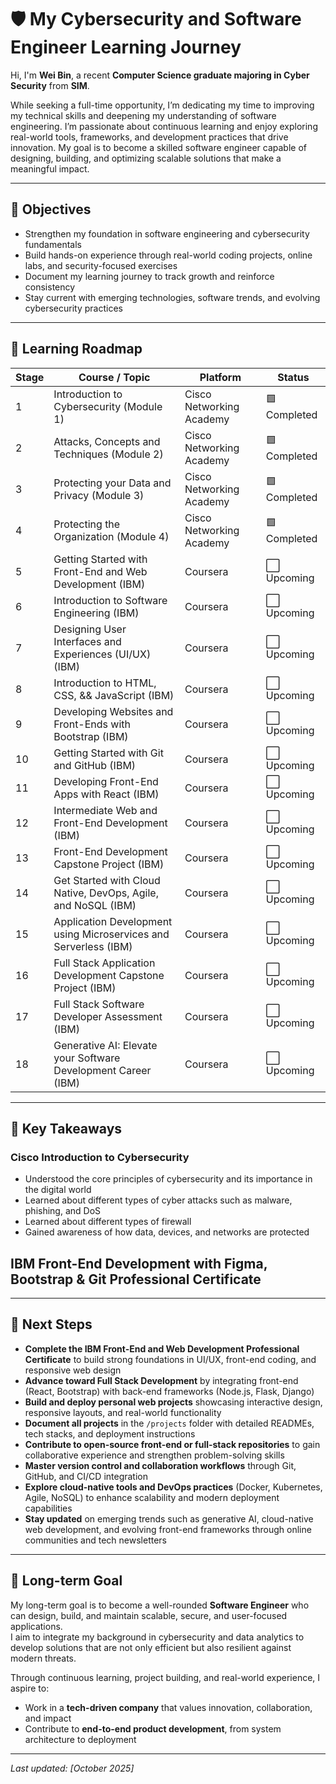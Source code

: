 # 🛡️ My Cybersecurity and Software Engineer Learning Journey

Hi, I'm **Wei Bin**, a recent **Computer Science graduate majoring in Cyber Security** from **SIM**.  

While seeking a full-time opportunity, I’m dedicating my time to improving my technical skills and deepening my understanding of software engineering. I’m passionate about continuous learning and enjoy exploring real-world tools, frameworks, and development practices that drive innovation. My goal is to become a skilled software engineer capable of designing, building, and optimizing scalable solutions that make a meaningful impact.

---

## 🎯 Objectives
- Strengthen my foundation in software engineering and cybersecurity fundamentals
- Build hands-on experience through real-world coding projects, online labs, and security-focused exercises
- Document my learning journey to track growth and reinforce consistency
- Stay current with emerging technologies, software trends, and evolving cybersecurity practices 
---

## 🧩 Learning Roadmap

| Stage | Course / Topic | Platform | Status |
|--------|----------------|-----------|---------|
| 1 | Introduction to Cybersecurity (Module 1) | Cisco Networking Academy | 🟩Completed |
| 2 | Attacks, Concepts and Techniques (Module 2) | Cisco Networking Academy | 🟩Completed | 
| 3 | Protecting your Data and Privacy (Module 3) | Cisco Networking Academy | 🟩Completed |
| 4 | Protecting the Organization (Module 4) | Cisco Networking Academy | 🟩Completed |
| 5 | Getting Started with Front-End and Web Development (IBM) | Coursera | ⬜ Upcoming |
| 6 | Introduction to Software Engineering (IBM) | Coursera | ⬜ Upcoming |
| 7 | Designing User Interfaces and Experiences (UI/UX) (IBM) | Coursera | ⬜ Upcoming |
| 8 | Introduction to HTML, CSS, && JavaScript (IBM) | Coursera | ⬜ Upcoming |
| 9 | Developing Websites and Front-Ends with Bootstrap (IBM) | Coursera | ⬜ Upcoming |
| 10 | Getting Started with Git and GitHub (IBM) | Coursera | ⬜ Upcoming |
| 11 | Developing Front-End Apps with React (IBM) | Coursera | ⬜ Upcoming |
| 12 | Intermediate Web and Front-End Development (IBM) | Coursera | ⬜ Upcoming |
| 13 | Front-End Development Capstone Project (IBM) | Coursera | ⬜ Upcoming |
| 14 | Get Started with Cloud Native, DevOps, Agile, and NoSQL (IBM) | Coursera | ⬜ Upcoming |
| 15 | Application Development using Microservices and Serverless (IBM) | Coursera | ⬜ Upcoming |
| 16 | Full Stack Application Development Capstone Project (IBM) | Coursera | ⬜ Upcoming |
| 17 | Full Stack Software Developer Assessment (IBM) | Coursera | ⬜ Upcoming |
| 18 | Generative AI: Elevate your Software Development Career (IBM) | Coursera | ⬜ Upcoming |



---

## 🧠 Key Takeaways

### Cisco Introduction to Cybersecurity
- Understood the core principles of cybersecurity and its importance in the digital world  
- Learned about different types of cyber attacks such as malware, phishing, and DoS
- Learned about different types of firewall  
- Gained awareness of how data, devices, and networks are protected

## IBM Front-End Development with Figma, Bootstrap & Git Professional Certificate

---

## 🧾 Next Steps  
- **Complete the IBM Front-End and Web Development Professional Certificate** to build strong foundations in UI/UX, front-end coding, and responsive web design  
- **Advance toward Full Stack Development** by integrating front-end (React, Bootstrap) with back-end frameworks (Node.js, Flask, Django)  
- **Build and deploy personal web projects** showcasing interactive design, responsive layouts, and real-world functionality  
- **Document all projects** in the `/projects` folder with detailed READMEs, tech stacks, and deployment instructions  
- **Contribute to open-source front-end or full-stack repositories** to gain collaborative experience and strengthen problem-solving skills  
- **Master version control and collaboration workflows** through Git, GitHub, and CI/CD integration  
- **Explore cloud-native tools and DevOps practices** (Docker, Kubernetes, Agile, NoSQL) to enhance scalability and modern deployment capabilities  
- **Stay updated** on emerging trends such as generative AI, cloud-native web development, and evolving front-end frameworks through online communities and tech newsletters  

---
## 🚀 Long-term Goal  

My long-term goal is to become a well-rounded **Software Engineer** who can design, build, and maintain scalable, secure, and user-focused applications.  
I aim to integrate my background in cybersecurity and data analytics to develop solutions that are not only efficient but also resilient against modern threats.  

Through continuous learning, project building, and real-world experience, I aspire to:  
- Work in a **tech-driven company** that values innovation, collaboration, and impact  
- Contribute to **end-to-end product development**, from system architecture to deployment
---

*Last updated: [October 2025]*

